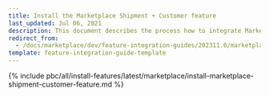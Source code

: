 ```yaml
---
title: Install the Marketplace Shipment + Customer feature
last_updated: Jul 06, 2021
description: This document describes the process how to integrate Marketplace Shipment + Customer feature into your project
redirect_from:
  - /docs/marketplace/dev/feature-integration-guides/202311.0/marketplace-shipment-customer-feature-integration.html
template: feature-integration-guide-template
---
```


{% include pbc/all/install-features/latest/marketplace/install-marketplace-shipment-customer-feature.md %} <!-- To edit, see /_includes/pbc/all/install-features/202311.0/marketplace/install-marketplace-shipment-customer-feature.md -->
